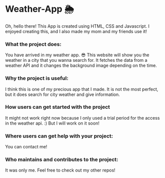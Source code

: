 # Weather-App :sun_behind_rain_cloud:

Oh, hello there!
This App is created using HTML, CSS and Javascript. 
I enjoyed creating this, and I also made my mom and my friends use it! 

### What the project does:
You have arrived in my weather app. :sunglasses: This website will show you the weather in a city that you wanna search for. It fetches the data from a weather API and it changes the background image depending on the time. 

### Why the project is useful: 
I think this is one of my precious app that I made. It is not the most perfect, but it does search for city weather and give information. 

### How users can get started with the project
It might not work right now because I only used a trial period for the access in the weather api. :) But I will work on it soon!

### Where users can get help with your project:
You can contact me! 

### Who maintains and contributes to the project:
It was only me. Feel free to check out my other repos!
